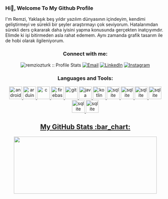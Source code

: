 ### Hi👋, Welcome To My Github Profile

I'm Remzi, Yaklaşık beş yıldır yazılım dünyasının içindeyim, kendimi geliştirmeyi ve sürekli bir şeyler araştırmayı çok seviyorum. Hatalarımdan sürekli ders çıkararak daha iyisini yapma konusunda gerçekten inatçıyımdır. Elimde ki işi bitirmeden asla rahat edemem. Aynı zamanda grafik tasarım ile de hobi olarak ilgileniyorum.
<h3 align="center">Connect with me:</h3>

<p align="center">
<img src="https://komarev.com/ghpvc/?username=aticiadem&color=green" alt="remziozturk :: Profile Stats"></a>
<a href="mailto:adematicis41@gmail.com"><img alt="Email" src="https://img.shields.io/badge/Email-remziramseyozturk@gmail.com-blue?style=flat&logo=gmail"></a>
<a href="https://www.linkedin.com/in/remzi-%C3%B6zt%C3%BCrk-2454b9226/" target="_blank"><img alt="LinkedIn" src="https://img.shields.io/badge/LinkedIn-@remziozturk-blue?style=flat&logo=linkedin"></a>
<a href="https://www.instagram.com/remzi.ozt/"><img alt="Instagram" src="https://img.shields.io/badge/Instagram-remzi.ozt-black?style=flat-square&logo=instagram"></a>
</p>

<h3 align="center">Languages and Tools:</h3>
<p align="center"> <a href="https://developer.android.com" target="_blank"> 
<img src="https://cdn.worldvectorlogo.com/logos/c--4.svg" alt="android" width="40" height="40"/> </a> <a href="https://www.arduino.cc/" target="_blank"> 
<img src="https://cdn.worldvectorlogo.com/logos/c-1.svg" alt="arduino" width="40" height="40"/> </a> <a href="https://www.cprogramming.com/" target="_blank"> 
<img src="https://cdn.worldvectorlogo.com/logos/css-3.svg" alt="c" width="40" height="40"/> </a> <a href="https://firebase.google.com/" target="_blank"> 
<img src="https://cdn.worldvectorlogo.com/logos/html-1.svg" alt="firebase" width="40" height="40"/> </a> <a href="https://git-scm.com/" target="_blank"> 
<img src="https://cdn.worldvectorlogo.com/logos/javascript-1.svg" alt="git" width="40" height="40"/> </a> <a href="https://www.java.com" target="_blank"> 
<img src="https://cdn.worldvectorlogo.com/logos/atom-4.svg" alt="java" width="40" height="40"/> </a> <a href="https://kotlinlang.org" target="_blank"> 
<img src="https://cdn.worldvectorlogo.com/logos/angular-icon-1.svg" alt="kotlin" width="40" height="40"/> </a> <a href="https://www.sqlite.org/" target="_blank"> 
<img src="https://cdn.worldvectorlogo.com/logos/mysql-6.svg" alt="sqlite" width="40" height="40"/> </a> <a href="https://www.adobe.com/products/xd.html" target="_blank"> 
<img src="https://cdn.worldvectorlogo.com/logos/photoshop-cc-4.svg" alt="sqlite" width="40" height="40"/> </a> <a href="https://www.adobe.com/products/xd.html" target="_blank"> 
<img src="https://cdn.worldvectorlogo.com/logos/after-effects-cc.svg" alt="sqlite" width="40" height="40"/> </a> <a href="https://www.adobe.com/products/xd.html" target="_blank"> 
<img src="https://cdn.worldvectorlogo.com/logos/premiere-cc.svg" alt="sqlite" width="40" height="40"/> </a> <a href="https://www.adobe.com/products/xd.html" target="_blank"> 
<img src="https://cdn.worldvectorlogo.com/logos/webstorm-icon.svg" alt="sqlite" width="40" height="40"/> </a> <a href="https://www.adobe.com/products/xd.html" target="_blank"> 
<img src="https://cdn.worldvectorlogo.com/logos/visual-studio-code-1.svg" alt="sqlite" width="40" height="40"/> </a> <a href="https://www.adobe.com/products/xd.html" target="_blank"> 


<h2 align="center">My GitHub Stats :bar_chart:</h2>
<p align="center">
  <img src="https://github-readme-stats.vercel.app/api?username=remziozturk0&show_icons=true&theme=tokyonight" width="450" height="180">
</p>

[0]: https://www.mobiler.dev/
[1]: https://www.futag.net/
